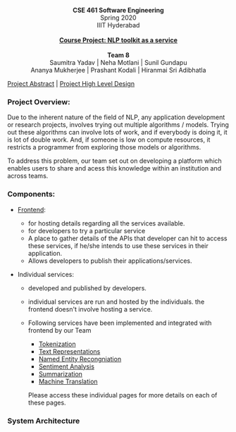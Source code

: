 <p align="center">
  <b>CSE 461 Software Engineering</b><br>  
  <a>Spring 2020</a><br>
  <a>IIIT Hyderabad</a><br><br>
  <b><u>Course Project: NLP toolkit as a service</u></b></a>
  <br><br>
  <b>Team 8</b><br>
  <a>Saumitra Yadav | </a><a>Neha Motlani | </a><a>Sunil Gundapu</a><br>
  <a>Ananya Mukherjee | </a><a>Prashant Kodali | </a><a>Hiranmai Sri Adibhatla</a>  <br>
  
  [Project Abstract](Team%208%20SWE%20Project%20-%20Project%20Abstract.pdf) | [Project High Level Design](Team%208%20SWE%20Project%20-%20High%20Level%20Design.pdf)

</p>


### Project Overview:
Due to the inherent nature of the field of NLP, any application development or research projects, involves trying out multiple algorithms / models. Trying out these algorithms can involve lots of work, and if everybody is doing it, it is lot of double work. And, if someone is low on compute resources, it restricts a programmer from exploring those models or algorithms.

To address this problem, our team set out on developing a platform which enables users to share and acess this knowledge within an institution and across teams.

### Components:
- [Frontend](frontend/):
  - for hosting details regarding all the services available.
  - for developers to try a particular service
  - A place to gather details of the APIs that developer can hit to access these services, if he/she intends to use these services in their application.
  - Allows developers to publish their applications/services.

- Individual services:
  - developed and published by developers.
  - individual services are run and hosted by the individuals. the frontend doesn't involve hosting a service.
  - Following services have been implemented and integrated with frontend by our Team
    - [Tokenization](Tokenizer/)
    - [Text Representations](TextEmbeddings/)
    - [Named Entity Recongniation](NER/)
    - [Sentiment Analysis](Sentiment%20Analysis/)
    - [Summarization](Summarization/)
    - [Machine Translation](MT/)
    
    Please access these individual pages for more details on each of these pages.

### System Architecture



###
